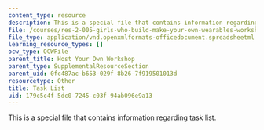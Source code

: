 ```yaml
---
content_type: resource
description: This is a special file that contains information regarding task list.
file: /courses/res-2-005-girls-who-build-make-your-own-wearables-workshop-spring-2015/179c5c4f5dc07245c03f94ab096e9a13_MITRES_2_005S15_Task_List.xlsx
file_type: application/vnd.openxmlformats-officedocument.spreadsheetml.sheet
learning_resource_types: []
ocw_type: OCWFile
parent_title: Host Your Own Workshop
parent_type: SupplementalResourceSection
parent_uid: 0fc487ac-b653-029f-8b26-7f919501013d
resourcetype: Other
title: Task List
uid: 179c5c4f-5dc0-7245-c03f-94ab096e9a13
---
```

This is a special file that contains information regarding task list.

